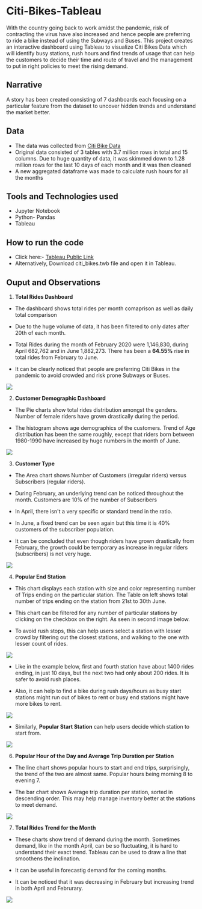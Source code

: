 # Citi-Bikes-Tableau
With the country going back to work amidst the pandemic, risk of contracting the virus have also increased and hence people are preferring to ride a bike instead of using the Subways and Buses. This project creates an interactive dashboard using Tableau to visualize Citi Bikes Data which will identify busy stations, rush hours and find trends of usage that can help the customers to decide their time and route of travel and the management to put in right policies to meet the rising demand. 

## Narrative
A story has been created consisting of 7 dashboards each focusing on a particular feature from the dataset to uncover hidden trends and understand the market better. 

## Data
* The data was collected from [Citi Bike Data](https://www.citibikenyc.com/system-data)
* Original data consisted of 3 tables with 3.7 million rows in total and 15 columns. Due to huge quantity of data, it was skimmed down to 1.28 million rows for the last 10 days of each month and it was then cleaned
* A new aggregated dataframe was made to calculate rush hours for all the months    

## Tools and Technologies used
* Jupyter Notebook
* Python- Pandas
* Tableau

## How to run the code
* Click here:- [Tableau Public Link](https://public.tableau.com/profile/akshita.parasrampuria#!/vizhome/citi_bikes/Story1)
* Alternatively, Download citi_bikes.twb file and open it in Tableau.

## Ouput and Observations 

1. **Total Rides Dashboard**

* The dashboard shows total rides per month comaprison as well as daily total comparison

* Due to the huge volume of data, it has been filtered to only dates after 20th of each month.

* Total Rides during the month of February 2020 were 1,146,830, during April 682,762 and in June 1,882,273. There has been a **64.55%** rise in total rides from February to June.

* It can be clearly noticed that people are preferring Citi Bikes in the pandemic to avoid crowded and risk prone Subways or Buses.


![](images/1.png)

2. **Customer Demographic Dashboard**

* The Pie charts show total rides distribution amongst the genders. Number of female riders have grown drastically during the period.

* The histogram shows age demographics of the customers. Trend of Age distribution has been the same roughly, except that riders born between 1980-1990 have increased by huge numbers in the month of June.

![](images/2.png)

3. **Customer Type**
* The Area chart shows Number of Customers (irregular riders) versus Subscribers (regular riders).

* During February, an underlying trend can be noticed throughout the month. Customers are 10% of the number of Subscribers

* In April, there isn't a very specific or standard trend in the ratio.

* In June, a fixed trend can be seen again but this time it is 40% customers of the subscriber population.

* It can be concluded that even though riders have grown drastically from February, the growth could be temporary as increase in regular riders (subscribers) is not very huge.  

![](images/3.png)

4. **Popular End Station** 
* This chart displays each station with size and color representing number of Trips ending on the particular station. The Table on left shows total number of trips ending on the station from 21st to 30th June.

* This chart can be filtered for any number of particular stations by clicking on the checkbox on the right. As seen in second image below.

* To avoid rush stops, this can help users select a station with lesser crowd by filtering out the closest stations, and walking to the one with lesser count of rides.

![](images/5.png)

* Like in the example below, first and fourth station have about 1400 rides ending, in just 10 days, but the next two had only about 200 rides. It is safer to avoid rush places. 

* Also, it can help to find a bike during rush days/hours as busy start stations might run out of bikes to rent or busy end stations might have more bikes to rent.

![](images/8.png)

* Similarly, **Popular Start Station** can help users decide which station to start from. 

![](images/4.png)

6. **Popular Hour of the Day and Average Trip Duration per Station**

* The line chart shows popular hours to start and end trips, surprisingly, the trend of the two are almost same. Popular hours being morning 8 to evening 7.

* The bar chart shows Average trip duration per station, sorted in descending order. This may help manage inventory better at the stations to meet demand. 

![](images/6.png)

7. **Total Rides Trend for the Month**

* These charts show trend of demand during the month. Sometimes demand, like in the month April, can be so fluctuating, it is hard to understand their exact trend. Tableau can be used to draw a line that smoothens the inclination.

* It can be useful in forecastig demand for the coming months.

* It can be noticed that it was decreasing in February but increasing trend in both April and Februrary.

![](images/7.png)

 

